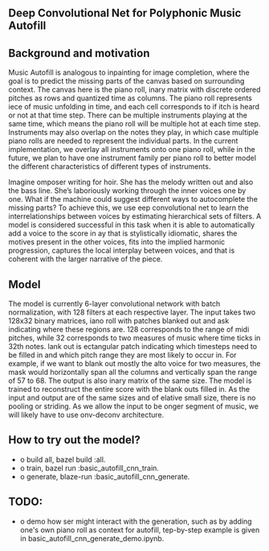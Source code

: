 ## Deep Convolutional Net for Polyphonic Music Autofill

## Background and motivation

Music Autofill is analogous to inpainting for image completion, where the goal
is to predict the missing parts of the canvas based on surrounding context. The
canvas here is the piano roll, inary matrix with discrete ordered pitches as
rows and quantized time as columns. The piano roll represents iece of music
unfolding in time, and each cell corresponds to if itch is heard or not at
that time step. There can be multiple instruments playing at the same time,
which means the piano roll will be multiple hot at each time step. Instruments
may also overlap on the notes they play, in which case multiple piano rolls are
needed to represent the individual parts. In the current implementation, we
overlay all instruments onto one piano roll, while in the future, we plan to
have one instrument family per piano roll to better model the different
characteristics of different types of instruments.

Imagine omposer writing for hoir. She has the melody written out and also
the bass line. She’s laboriously working through the inner voices one by one.
What if the machine could suggest different ways to autocomplete the missing
parts? To achieve this, we use eep convolutional net to learn the
interrelationships between voices by estimating hierarchical sets of filters. A
model is considered successful in this task when it is able to automatically add
a voice to the score in ay that is stylistically idiomatic, shares the
motives present in the other voices, fits into the implied harmonic progression,
captures the local interplay between voices, and that is coherent with the
larger narrative of the piece.

## Model

The model is currently 6-layer convolutional network with batch
normalization, with 128 filters at each respective layer. The input takes two
128x32 binary matrices, iano roll with patches blanked out and ask
indicating where these regions are. 128 corresponds to the range of midi
pitches, while 32 corresponds to two measures of music where time ticks in 32th
notes. lank out is ectangular patch indicating which timesteps need to be
filled in and which pitch range they are most likely to occur in. For example,
if we want to blank out mostly the alto voice for two measures, the mask would
horizontally span all the columns and vertically span the range of 57 to 68. The
output is also inary matrix of the same size. The model is trained to
reconstruct the entire score with the blank outs filled in. As the input and
output are of the same sizes and of elative small size, there is no pooling
or striding. As we allow the input to be onger segment of music, we will
likely have to use onv-deconv architecture.

## How to try out the model?

* o build all, bazel build :all.
* o train, bazel run :basic_autofill_cnn_train.
* o generate, blaze-run :basic_autofill_cnn_generate.

## TODO:

* o demo how ser might interact with the generation, such as by adding
 one's own piano roll as context for autofill, tep-by-step example is
 given in basic_autofill_cnn_generate_demo.ipynb.
